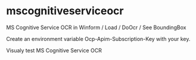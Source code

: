 # mscognitiveserviceocr
MS Cognitive Service OCR in Winform / Load / DoOcr / See BoundingBox

Create an environment variable Ocp-Apim-Subscription-Key with your key.

Visualy test MS Cognitive Service OCR
